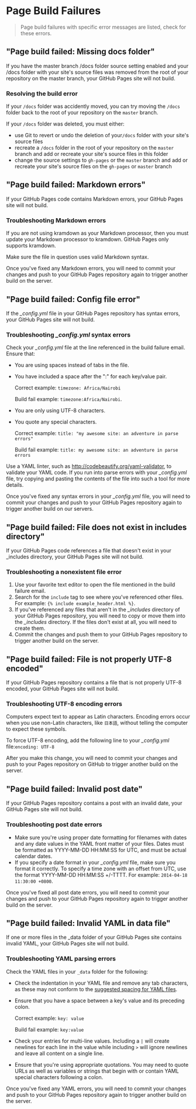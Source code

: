 # Page Build Failures

> Page build failures with specific error messages are listed, check for these errors.

## "Page build failed: Missing docs folder"

If you have the master branch /docs folder source setting enabled and your /docs folder with your site's source files was removed from the root of your repository on the master branch, your GitHub Pages site will not build.

### Resolving the build error
If your `/docs` folder was accidently moved, you can try moving the `/docs` folder back to the root of your repository on the `master` branch.

If your `/docs` folder was deleted, you must either:

- use Git to revert or undo the deletion of your`/docs` folder with your site's source files
- recreate a `/docs` folder in the root of your repository on the `master` branch and add or recreate your site's source files in this folder
- change the source settings to `gh-pages` or the `master` branch and add or recreate your site's source files on the `gh-pages` or `master` branch

## "Page build failed: Markdown errors"
If your GitHub Pages code contains Markdown errors, your GitHub Pages site will not build.

### Troubleshooting Markdown errors

If you are not using kramdown as your Markdown processor, then you must update your Markdown processor to kramdown. GitHub Pages only supports kramdown.

Make sure the file in question uses valid Markdown syntax. 

Once you've fixed any Markdown errors, you will need to commit your changes and push to your GitHub Pages repository again to trigger another build on the server.

## "Page build failed: Config file error"
If the *_config.yml* file in your GitHub Pages repository has syntax errors, your GitHub Pages site will not build.

### Troubleshooting *_config.yml* syntax errors

Check your *_config.yml* file at the line referenced in the build failure email. Ensure that:

- You are using spaces instead of tabs in the file.

- You have included a space after the ":" for each key/value pair.

  Correct example: `timezone: Africa/Nairobi`

  Build fail example: `timezone:Africa/Nairobi`.

- You are only using UTF-8 characters.

- You quote any special characters.

  Correct example: `title: "my awesome site: an adventure in parse errors"`

  Build fail example: `title: my awesome site: an adventure in parse errors`

Use a YAML linter, such as <http://codebeautify.org/yaml-validator>, to validate your YAML code. If you run into parse errors with your *_config.yml* file, try copying and pasting the contents of the file into such a tool for more details.

Once you've fixed any syntax errors in your *_config.yml* file, you will need to commit your changes and push to your GitHub Pages repository again to trigger another build on our servers.

## "Page build failed: File does not exist in includes directory"
If your GitHub Pages code references a file that doesn't exist in your _includes directory, your GitHub Pages site will not build.

### Troubleshooting a nonexistent file error

1. Use your favorite text editor to open the file mentioned in the build failure email.
2. Search for the `include` tag to see where you've referenced other files. For example: `{% include example_header.html %}`.
3. If you've referenced any files that aren't in the *_includes* directory of your GitHub Pages repository, you will need to copy or move them into the *_includes* directory. If the files don't exist at all, you will need to create them.
4. Commit the changes and push them to your GitHub Pages repository to trigger another build on the server.

## "Page build failed: File is not properly UTF-8 encoded"
If your GitHub Pages repository contains a file that is not properly UTF-8 encoded, your GitHub Pages site will not build.

### Troubleshooting UTF-8 encoding errors

Computers expect text to appear as Latin characters. Encoding errors occur when you use non-Latin characters, like `日本語`, without telling the computer to expect these symbols.

To force UTF-8 encoding, add the following line to your *_config.yml* file:`encoding: UTF-8`

After you make this change, you will need to commit your changes and push to your Pages repository on GitHub to trigger another build on the server.

## "Page build failed: Invalid post date"
If your GitHub Pages repository contains a post with an invalid date, your GitHub Pages site will not build.

### Troubleshooting post date errors

- Make sure you're using proper date formatting for filenames with dates and any date values in the YAML front matter of your files. Dates must be formatted as YYYY-MM-DD HH:MM:SS for UTC, and must be actual calendar dates.
- If you specify a date format in your *_config.yml* file, make sure you format it correctly. To specify a time zone with an offset from UTC, use the format YYYY-MM-DD HH:MM:SS +/-TTTT. For example: `2014-04-18 11:30:00 +0800`.

Once you've fixed all post date errors, you will need to commit your changes and push to your GitHub Pages repository again to trigger another build on the server.

## "Page build failed: Invalid YAML in data file"
If one or more files in the _data folder of your GitHub Pages site contains invalid YAML, your GitHub Pages site will not build.

### Troubleshooting YAML parsing errors

Check the YAML files in your `_data` folder for the following:

- Check the indentation in your YAML file and remove any tab characters, as these may not conform to the [suggested spacing for YAML files](http://www.yaml.org/spec/1.2/spec.html#id2777534).

- Ensure that you have a space between a key's value and its preceding colon.

  Correct example: `key: value`

  Build fail example: `key:value`

- Check your entries for multi-line values. Including a `|` will create newlines for each line in the value while including `>` will ignore newlines and leave all content on a single line.

- Ensure that you're using appropriate quotations. You may need to quote URLs as well as variables or strings that begin with or contain YAML special characters following a colon.


Once you've fixed any YAML errors, you will need to commit your changes and push to your GitHub Pages repository again to trigger another build on the server.


